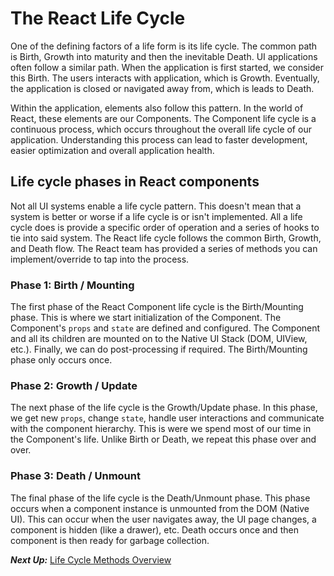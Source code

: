 # The React Life Cycle
 One of the defining factors of a life form is its life cycle. The common path is Birth, Growth into maturity and then the inevitable Death. UI applications often follow a similar path. When the application is first started, we consider this Birth. The users interacts with application, which is Growth. Eventually, the application is closed or navigated away from, which is leads to Death.
 
 Within the application, elements also follow this pattern. In the world of React, these elements are our Components. The Component life cycle is a continuous process, which occurs throughout the overall life cycle of our application. Understanding this process can lead to faster development, easier optimization and overall application health.
 
 ## Life cycle phases in React components
 Not all UI systems enable a life cycle pattern. This doesn't mean that a system is better or worse if a life cycle is or isn't implemented. All a life cycle does is provide a specific order of operation and a series of hooks to tie into said system. The React life cycle follows the common Birth, Growth, and Death flow. The React team has provided a series of methods you can implement/override to tap into the process.
 
 ### Phase 1: Birth / Mounting
 The first phase of the React Component life cycle is the Birth/Mounting phase. This is where we start initialization of the Component. The Component's `props` and `state` are defined and configured. The Component and all its children are mounted on to the Native UI Stack (DOM, UIView, etc.). Finally, we can do post-processing if required. The Birth/Mounting phase only occurs once.
 
 ### Phase 2: Growth / Update
 The next phase of the life cycle is the Growth/Update phase.  In this phase, we get new `props`, change `state`, handle user interactions and communicate with the component hierarchy. This is were we spend most of our time in the Component's life. Unlike Birth or Death, we repeat this phase over and over.
 
 ### Phase 3: Death / Unmount
 The final phase of the life cycle is the Death/Unmount phase. This phase occurs when a component instance is unmounted from the DOM (Native UI). This can occur when the user navigates away, the UI page changes, a component is hidden (like a drawer), etc. Death occurs once and then component is then ready for garbage collection.

***Next Up:*** [Life Cycle Methods Overview](lifecycle_methods_overview.md)
